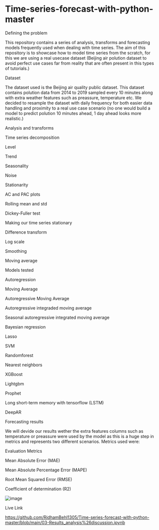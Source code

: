 # Time-series-forecast-with-python-master
Defining the problem

This repository contains a series of analysis, transforms and forecasting models frequently used when dealing with time series. The aim of this repository is to showcase how to model time series from the scratch, for this we are using a real usecase dataset (Beijing air polution dataset to avoid perfect use cases far from reality that are often present in this types of tutorials.)

Dataset

The dataset used is the Beijing air quality public dataset. This dataset contains polution data from 2014 to 2019 sampled every 10 minutes along with extra weather features such as preassure, temperature etc. We decided to resample the dataset with daily frequency for both easier data handling and proximity to a real use case scenario (no one would build a model to predict polution 10 minutes ahead, 1 day ahead looks more realistic.)

Analysis and transforms

Time series decomposition

Level

Trend

Seasonality

Noise

Stationarity

AC and PAC plots

Rolling mean and std

Dickey-Fuller test

Making our time series stationary

Difference transform

Log scale

Smoothing

Moving average

Models tested

Autoregression 

Moving Average 

Autoregressive Moving Average 

Autoregressive integraded moving average 

Seasonal autoregressive integrated moving average 

Bayesian regression 

Lasso 

SVM 

Randomforest 

Nearest neighbors 

XGBoost 

Lightgbm 

Prophet 

Long short-term memory with tensorflow (LSTM)

DeepAR

Forecasting results

We will devide our results wether the extra features columns such as temperature or preassure were used by the model as this is a huge step in metrics and represents two different scenarios. Metrics used were:

Evaluation Metrics

Mean Absolute Error (MAE)

Mean Absolute Percentage Error (MAPE)

Root Mean Squared Error (RMSE)

Coefficient of determination (R2)

![image](https://user-images.githubusercontent.com/106107245/208178006-f37ac950-7e20-4bd6-b897-a1c10cc38e42.png)


Live Link

https://github.com/RidhamBehl1305/Time-series-forecast-with-python-master/blob/main/03-Results_analysis%26discussion.ipynb
